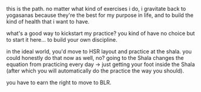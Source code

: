 this is the path. no matter what kind of exercises i do, i gravitate back to yogasanas because they're the best for my purpose in life, and to build the kind of health that i want to have.

what's a good way to kickstart my practice? you kind of have no choice but to start it here... to build your own discipline.

in the ideal world, you'd move to HSR layout and practice at the shala. you could honestly do that now as well, no? going to the Shala changes the equation from practicing every day -> just getting your foot inside the Shala (after which you will automatically do the practice the way you should).

you have to earn the right to move to BLR.